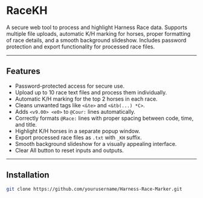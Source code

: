 # RaceKH

A secure web tool to process and highlight Harness Race data. Supports multiple file uploads, automatic K/H marking for horses, proper formatting of race details, and a smooth background slideshow. Includes password protection and export functionality for processed race files.

---

## Features

- Password-protected access for secure use.
- Upload up to 10 race text files and process them individually.
- Automatic K/H marking for the top 2 horses in each race.
- Cleans unwanted tags like `<&te>` and `<&tb(...) *C>`.
- Adds `<v9.00> <e0>` to `@Cour:` lines automatically.
- Correctly formats `@Race:` lines with proper spacing between code, time, and title.
- Highlight K/H horses in a separate popup window.
- Export processed race files as `.txt` with `_KH` suffix.
- Smooth background slideshow for a visually appealing interface.
- Clear All button to reset inputs and outputs.

---

## Installation

```bash
git clone https://github.com/yourusername/Harness-Race-Marker.git
